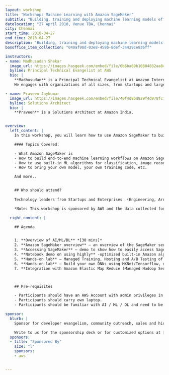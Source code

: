 ```yaml
---
layout: workshop
title: "Workshop: Machine Learning with Amazon SageMaker"
subtitle: "Building, training and deploying machine learning models efficiently and at scale"
datelocation: "27 April 2018, Venue TBA, Chennai"
city: Chennai
start_time: 2018-04-27
end_time: 2018-04-27
description: "Building, training and deploying machine learning models efficiently and at scale"
boxoffice_item_collection: "040af98d-03e8-459b-8def-34429ce836ff"

instructors:
- name: Madhusudan Shekar
  image_url: https://images.hasgeek.com/embed/file/6b6ba69b10804832aa84a4804d94fa22
  byline: Principal Technical Evangelist at AWS
  bio: |
    **Madhusudan** is a Principal Technical Evangelist at Amazon Internet Services Private Limited and has been working on cloud computing technologies from 2008. 
    He engages with organizations of all sizes, from startups and large enterprises to enable them to adopt and be successful with AWS Cloud.

- name: Praveen Jaykumar
  image_url: https://images.hasgeek.com/embed/file/40f4d8bd829f4d978fc778379caf8320
  byline: Solutions Architect
  bio: |
    **Praveen** is a Solutions Architect at Amazon India.


overview:
  left_content: |
    In this workshop, you will learn how to use Amazon SageMaker to build, train and host machine learning models. Going through a number of Jupyter notebooks, you will first learn how to use built-in algorithms to perform complex tasks like image classification or clustering. Then, trainers will teach you how you can bring your own Tensorflow or Apache MXNet script to train deep learning models. Finally, you will deploy your models to SageMaker-managed infrastructure and use them to predict new samples.

    #### Topics Covered:

    - What Amazon SageMaker is
    - How to build end-to-end machine learning workflows on Amazon SageMaker
    - How to use built-in ML algorithms for classification, image recognition, etc.
    - How to bring your own model, your own training code, etc.

    And more..


    ## Who should attend?
    
    Technology leaders from Startups and Enterprises  (Engineering, Architecture, Product, Development) who are interested in expanding your knowledge on Artificial Intelligence, Machine Learning, and how it can be applied to your business. 

    *Note: This workshop is sponsored by AWS and the data collected for this workshop will be shared with them.*

  right_content: |

    ## Agenda


    1. **Overview of AI/ML/DL** *[30 mins]*
    2. **Amazon SageMaker overview** – an overview of the SageMaker service, best use cases, main features including AWS security concepts of IAM, VPC, KMS. *[ 45 mins.]*
    3. **Accessing SageMaker** – demo to show how to easily access SageMaker service [Duration: 15 mins.]
    4. **Notebook demo on using highly** -optimized built-in Amazon algorithms [Duration: 30 mins.]
    5. **Hands-on lab** – Managed Training, Hosting and A/B Testing of Amazon built-in algorithm – Amazon linear learner algorithm / parallel training using SageMaker Estimators / SageMaker Python SDK [Duration: 45 mins.]
    6. **Hands-on lab** – Build your own DNNs using MXNet/Tensorflow, distributed training on GPUs and serving using SageMaker [Duration: 1 hr. 15 mins.]
    7. **Integration with Amazon Elastic Map Reduce (Managed Hadoop Service)** - Amazon SageMaker notebooks backed by Spark in Amazon EMR [Duration: 1 hr.]



    ## Pre-requisites

    - Participants should have an AWS Account with admin privileges in IAM and EC2 limit for P2 instances increased to 2 in AWS Region North Virginia (us-east-1). Check out [this](https://docs.aws.amazon.com/AWSEC2/latest/UserGuide/ec2-resource-limits.html) doc to know more about how to increase EC2 limits. All participants will be provided AWS Credits for the workshop
    - Participants should carry own laptop.
    - Participants should be familiar with AI / ML / DL and need to be hands-on practitioners.

sponsor:
  blurb: |
    Sponsor for developer evangelism, community outreach, sales and hiring.

    Write to us for the sponsorship deck or for customized options at [info@hasgeek.com](mailto:info@hasgeek.com)
  sponsors:
  - title: "Sponsored By"
    size: "l"
    sponsors:
    - aws     


---
```

